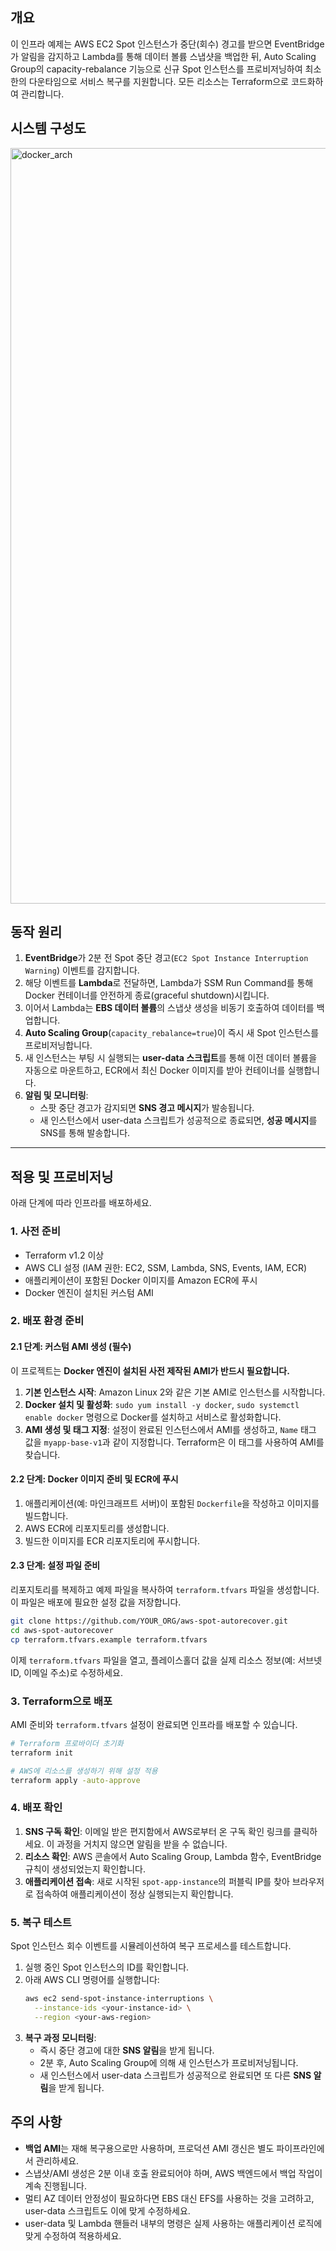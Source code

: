 ## 개요

이 인프라 예제는 AWS EC2 Spot 인스턴스가 중단(회수) 경고를 받으면 EventBridge가 알림을 감지하고 Lambda를 통해 데이터 볼륨 스냅샷을 백업한 뒤, Auto Scaling Group의 capacity-rebalance 기능으로 신규 Spot 인스턴스를 프로비저닝하여 최소한의 다운타임으로 서비스 복구를 지원합니다. 모든 리소스는 Terraform으로 코드화하여 관리합니다.

## 시스템 구성도
<img width="1209" alt="docker_arch" src="https://github.com/user-attachments/assets/9e9ab991-62dd-4377-b1e2-bbd8a41bf06f" />



## 동작 원리

1.  **EventBridge**가 2분 전 Spot 중단 경고(`EC2 Spot Instance Interruption Warning`) 이벤트를 감지합니다.
2.  해당 이벤트를 **Lambda**로 전달하면, Lambda가 SSM Run Command를 통해 Docker 컨테이너를 안전하게 종료(graceful shutdown)시킵니다.
3.  이어서 Lambda는 **EBS 데이터 볼륨**의 스냅샷 생성을 비동기 호출하여 데이터를 백업합니다.
4.  **Auto Scaling Group**(`capacity_rebalance=true`)이 즉시 새 Spot 인스턴스를 프로비저닝합니다.
5.  새 인스턴스는 부팅 시 실행되는 **user-data 스크립트**를 통해 이전 데이터 볼륨을 자동으로 마운트하고, ECR에서 최신 Docker 이미지를 받아 컨테이너를 실행합니다.
6.  **알림 및 모니터링**:
    *   스팟 중단 경고가 감지되면 **SNS 경고 메시지**가 발송됩니다.
    *   새 인스턴스에서 user-data 스크립트가 성공적으로 종료되면, **성공 메시지**를 SNS를 통해 발송합니다.

---

## 적용 및 프로비저닝

아래 단계에 따라 인프라를 배포하세요.

### 1. 사전 준비

- Terraform v1.2 이상
- AWS CLI 설정 (IAM 권한: EC2, SSM, Lambda, SNS, Events, IAM, ECR)
- 애플리케이션이 포함된 Docker 이미지를 Amazon ECR에 푸시
- Docker 엔진이 설치된 커스텀 AMI

### 2. 배포 환경 준비

#### 2.1 단계: 커스텀 AMI 생성 (필수)

이 프로젝트는 **Docker 엔진이 설치된 사전 제작된 AMI가 반드시 필요합니다.**

1.  **기본 인스턴스 시작**: Amazon Linux 2와 같은 기본 AMI로 인스턴스를 시작합니다.
2.  **Docker 설치 및 활성화**: `sudo yum install -y docker`, `sudo systemctl enable docker` 명령으로 Docker를 설치하고 서비스로 활성화합니다.
3.  **AMI 생성 및 태그 지정**: 설정이 완료된 인스턴스에서 AMI를 생성하고, `Name` 태그 값을 `myapp-base-v1`과 같이 지정합니다. Terraform은 이 태그를 사용하여 AMI를 찾습니다.

#### 2.2 단계: Docker 이미지 준비 및 ECR에 푸시

1.  애플리케이션(예: 마인크래프트 서버)이 포함된 `Dockerfile`을 작성하고 이미지를 빌드합니다.
2.  AWS ECR에 리포지토리를 생성합니다.
3.  빌드한 이미지를 ECR 리포지토리에 푸시합니다.

#### 2.3 단계: 설정 파일 준비

리포지토리를 복제하고 예제 파일을 복사하여 `terraform.tfvars` 파일을 생성합니다. 이 파일은 배포에 필요한 설정 값을 저장합니다.

```bash
git clone https://github.com/YOUR_ORG/aws-spot-autorecover.git
cd aws-spot-autorecover
cp terraform.tfvars.example terraform.tfvars
```

이제 `terraform.tfvars` 파일을 열고, 플레이스홀더 값을 실제 리소스 정보(예: 서브넷 ID, 이메일 주소)로 수정하세요.

### 3. Terraform으로 배포

AMI 준비와 `terraform.tfvars` 설정이 완료되면 인프라를 배포할 수 있습니다.

```bash
# Terraform 프로바이더 초기화
terraform init

# AWS에 리소스를 생성하기 위해 설정 적용
terraform apply -auto-approve
```

### 4. 배포 확인

1.  **SNS 구독 확인**: 이메일 받은 편지함에서 AWS로부터 온 구독 확인 링크를 클릭하세요. 이 과정을 거치지 않으면 알림을 받을 수 없습니다.
2.  **리소스 확인**: AWS 콘솔에서 Auto Scaling Group, Lambda 함수, EventBridge 규칙이 생성되었는지 확인합니다.
3.  **애플리케이션 접속**: 새로 시작된 `spot-app-instance`의 퍼블릭 IP를 찾아 브라우저로 접속하여 애플리케이션이 정상 실행되는지 확인합니다.

### 5. 복구 테스트

Spot 인스턴스 회수 이벤트를 시뮬레이션하여 복구 프로세스를 테스트합니다.

1.  실행 중인 Spot 인스턴스의 ID를 확인합니다.
2.  아래 AWS CLI 명령어를 실행합니다:
    ```bash
    aws ec2 send-spot-instance-interruptions \
      --instance-ids <your-instance-id> \
      --region <your-aws-region>
    ```
3.  **복구 과정 모니터링**:
    - 즉시 중단 경고에 대한 **SNS 알림**을 받게 됩니다.
    - 2분 후, Auto Scaling Group에 의해 새 인스턴스가 프로비저닝됩니다.
    - 새 인스턴스에서 user-data 스크립트가 성공적으로 완료되면 또 다른 **SNS 알림**을 받게 됩니다.

## 주의 사항

- **백업 AMI**는 재해 복구용으로만 사용하며, 프로덕션 AMI 갱신은 별도 파이프라인에서 관리하세요.
- 스냅샷/AMI 생성은 2분 이내 호출 완료되어야 하며, AWS 백엔드에서 백업 작업이 계속 진행됩니다.
- 멀티 AZ 데이터 안정성이 필요하다면 EBS 대신 EFS를 사용하는 것을 고려하고, user-data 스크립트도 이에 맞게 수정하세요.
- user-data 및 Lambda 핸들러 내부의 명령은 실제 사용하는 애플리케이션 로직에 맞게 수정하여 적용하세요.

